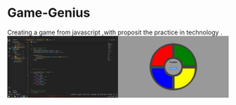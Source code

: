 # Game-Genius
Creating a game from javascript ,with proposit the practice in technology .
![The game!](/src/img/project.jpeg "Game interface")
